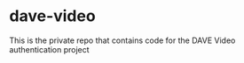# dave-video
This is  the private repo that contains code for the DAVE Video authentication project
